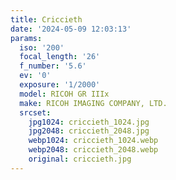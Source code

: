 ```yaml
---
title: Criccieth
date: '2024-05-09 12:03:13'
params:
  iso: '200'
  focal_length: '26'
  f_number: '5.6'
  ev: '0'
  exposure: '1/2000'
  model: RICOH GR IIIx
  make: RICOH IMAGING COMPANY, LTD.
  srcset:
    jpg1024: criccieth_1024.jpg
    jpg2048: criccieth_2048.jpg
    webp1024: criccieth_1024.webp
    webp2048: criccieth_2048.webp
    original: criccieth.jpg
---
```

